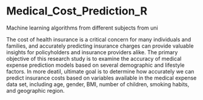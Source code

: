 # Medical_Cost_Prediction_R
Machine learning algorithms from different subjects from uni


The cost of health insurance is a critical concern for many individuals and families, and accurately predicting insurance charges can provide valuable insights for policyholders and insurance providers alike. The primary objective of this research study is to examine the accuracy of medical expense prediction models based on several demographic and lifestyle factors. In more deatil, ultimate goal is to determine how accurately we can predict insurance costs based on variables available in the medical expense data set, including age, gender, BMI, number of children, smoking habits, and geographic region.
